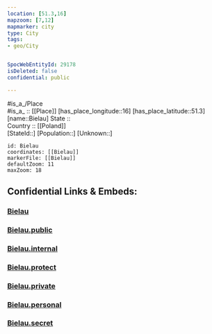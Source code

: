 ```yaml
---
location: [51.3,16] 
mapzoom: [7,12] 
mapmarker: city 
type: City
tags:
- geo/City


SpocWebEntityId: 29178
isDeleted: false
confidential: public

---
```

#is_a_/Place  
#is_a_ :: [[Place]] 
[has_place_longitude::16] 
[has_place_latitude::51.3] 
[name::Bielau] 
State ::  
Country :: [[Poland]]  
[StateId::] 
[Population::] 
[Unknown::] 


```leaflet
id: Bielau
coordinates: [[Bielau]] 
markerFile: [[Bielau]] 
defaultZoom: 11 
maxZoom: 18
```


## Confidential Links & Embeds: 

### [Bielau](/_Standards/Earth/Continent/Europe/Europe~East/Poland/Provinces~Poland/Lower_Silesian/City/Bielau.md) 

### [Bielau.public](/_public/Earth/Continent/Europe/Europe~East/Poland/Provinces~Poland/Lower_Silesian/City/Bielau.public.md) 

### [Bielau.internal](/_internal/Earth/Continent/Europe/Europe~East/Poland/Provinces~Poland/Lower_Silesian/City/Bielau.internal.md) 

### [Bielau.protect](/_protect/Earth/Continent/Europe/Europe~East/Poland/Provinces~Poland/Lower_Silesian/City/Bielau.protect.md) 

### [Bielau.private](/_private/Earth/Continent/Europe/Europe~East/Poland/Provinces~Poland/Lower_Silesian/City/Bielau.private.md) 

### [Bielau.personal](/_personal/Earth/Continent/Europe/Europe~East/Poland/Provinces~Poland/Lower_Silesian/City/Bielau.personal.md) 

### [Bielau.secret](/_secret/Earth/Continent/Europe/Europe~East/Poland/Provinces~Poland/Lower_Silesian/City/Bielau.secret.md)

